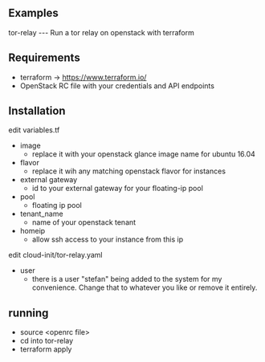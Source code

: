 ## Examples
tor-relay --- Run a tor relay on openstack with terraform

## Requirements
* terraform -> https://www.terraform.io/
* OpenStack RC file with your credentials and API endpoints 

## Installation
edit variables.tf

  - image 
      - replace it with your openstack glance image name for ubuntu 16.04
  - flavor 
      - replace it wih any matching openstack flavor for instances
  - external gateway 
      - id to your external gateway for your floating-ip pool
  - pool 
      - floating ip pool
  - tenant_name 
      - name of your openstack tenant
  - homeip 
      - allow ssh access to your instance from this ip

edit cloud-init/tor-relay.yaml

  - user
    - there is a user "stefan" being added to the system for my convenience. Change that to whatever you like or remove it entirely.


## running

* source \<openrc file\>
* cd into tor-relay
* terraform apply
